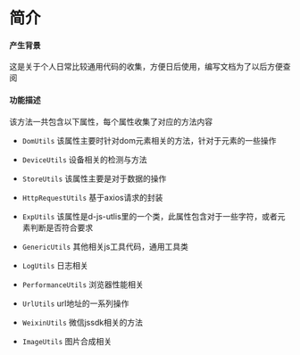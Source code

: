 # 简介
#### 产生背景
这是关于个人日常比较通用代码的收集，方便日后使用，编写文档为了以后方便查阅

#### 功能描述
该方法一共包含以下属性，每个属性收集了对应的方法内容

- `DomUtils`
  该属性主要时针对dom元素相关的方法，针对于元素的一些操作

- `DeviceUtils`
  设备相关的检测与方法

- `StoreUtils`
  该属性主要是对于数据的操作

- `HttpRequestUtils`
  基于axios请求的封装

- `ExpUtils`
  该属性是d-js-utlis里的一个类，此属性包含对于一些字符，或者元素判断是否符合要求

- `GenericUtils`
  其他相关js工具代码，通用工具类

- `LogUtils`
  日志相关

- `PerformanceUtils`
  浏览器性能相关

- `UrlUtils`
  url地址的一系列操作

- `WeixinUtils`
  微信jssdk相关的方法

- `ImageUtils`
  图片合成相关
